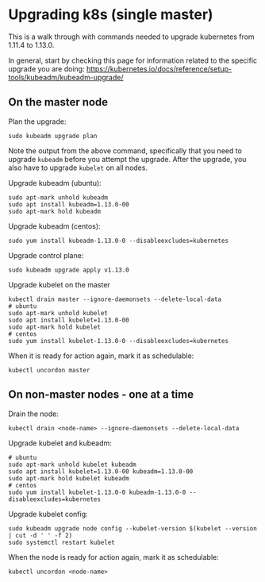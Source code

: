 # Upgrading k8s (single master)

This is a walk through with commands needed to upgrade kubernetes from 1.11.4
to 1.13.0.

In general, start by checking this page for information related to the specific
upgrade you are doing: https://kubernetes.io/docs/reference/setup-tools/kubeadm/kubeadm-upgrade/

## On the master node

Plan the upgrade:
```
sudo kubeadm upgrade plan
```

Note the output from the above command, specifically that you need to upgrade
`kubeadm` before you attempt the upgrade. After the upgrade, you also have to
upgrade `kubelet` on all nodes.

Upgrade kubeadm (ubuntu):
```
sudo apt-mark unhold kubeadm
sudo apt install kubeadm=1.13.0-00
sudo apt-mark hold kubeadm
```
Upgrade kubeadm (centos):
```
sudo yum install kubeadm-1.13.0-0 --disableexcludes=kubernetes
```


Upgrade control plane:
```
sudo kubeadm upgrade apply v1.13.0
```

Upgrade kubelet on the master
```
kubectl drain master --ignore-daemonsets --delete-local-data
# ubuntu
sudo apt-mark unhold kubelet
sudo apt install kubelet=1.13.0-00
sudo apt-mark hold kubelet
# centos
sudo yum install kubelet-1.13.0-0 --disableexcludes=kubernetes
```

When it is ready for action again, mark it as schedulable:
```
kubectl uncordon master
```

## On non-master nodes - one at a time

Drain the node:
```
kubectl drain <node-name> --ignore-daemonsets --delete-local-data
```

Upgrade kubelet and kubeadm:
```
# ubuntu
sudo apt-mark unhold kubelet kubeadm
sudo apt install kubelet=1.13.0-00 kubeadm=1.13.0-00
sudo apt-mark hold kubelet kubeadm
# centos
sudo yum install kubelet-1.13.0-0 kubeadm-1.13.0-0 --disableexcludes=kubernetes
```

Upgrade kubelet config:
```
sudo kubeadm upgrade node config --kubelet-version $(kubelet --version | cut -d ' ' -f 2)
sudo systemctl restart kubelet
```

When the node is ready for action again, mark it as schedulable:
```
kubectl uncordon <node-name>
```

